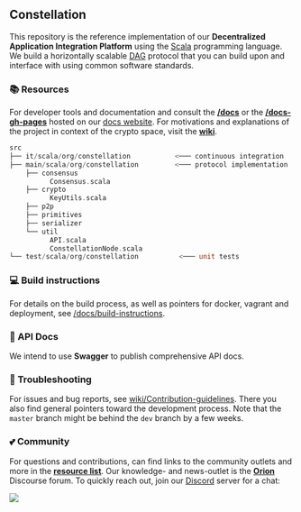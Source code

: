 ## Constellation
This repository is the reference implementation of our **Decentralized Application Integration Platform** using the 
[Scala](https://www.scala-lang.org/)
programming language. We build a horizontally scalable 
[DAG](https://en.wikipedia.org/wiki/Directed_acyclic_graph) 
protocol that you can build upon and interface with using common software standards.

### :books: Resources
For developer tools and documentation and consult the 
[**/docs**](https://github.com/Constellation-Labs/constellation/tree/dev/docs) 
or the
[**/docs-gh-pages**](https://github.com/Constellation-Labs/constellation/tree/dev/docs-gh-pages)
hosted on our
[docs website](https://constellation-labs.github.io/constellation/).
For motivations and explanations of the project in context of the crypto space, visit the
[**wiki**](https://github.com/Constellation-Labs/constellation/wiki).

```scala
src
├── it/scala/org/constellation           <─── continuous integration
├── main/scala/org/constellation         <─── protocol implementation
    ├── consensus
          Consensus.scala
    ├── crypto
          KeyUtils.scala
    ├── p2p
    ├── primitives
    ├── serializer
    └── util
          API.scala
          ConstellationNode.scala
└── test/scala/org/constellation          <─── unit tests
```

### :computer: Build instructions
For details on the build process, as well as pointers for docker, vagrant and deployment, see [/docs/build-instructions](https://github.com/Constellation-Labs/constellation/blob/dev/docs/build-instructions.md).

### :green_book: API Docs
We intend to use **Swagger** to publish comprehensive API docs.

### :rotating_light: Troubleshooting
For issues and bug reports, see [wiki/Contribution-guidelines](https://github.com/Constellation-Labs/constellation/wiki/Contribution-guidelines). 
There you also find general pointers toward the development process. Note that the `master` branch might be behind the `dev` branch by a few weeks.

### :two_hearts: Community
For questions and contributions, can find links to the community outlets and more in the 
[**resource list**](https://github.com/Constellation-Labs/awesome-constellation). 
Our knowledge- and news-outlet is the 
[**Orion**](https://orion.constellationlabs.io/) 
Discourse forum. To quickly reach out, join our 
[Discord](https://discordapp.com/invite/KMSmXbV) 
server for a chat:

  <a href="https://discordapp.com/invite/KMSmXbV">
	  <img src="https://img.shields.io/badge/chat-discord-brightgreen.svg"/>
  </a>
